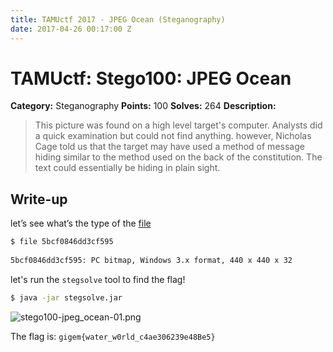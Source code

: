 ```yaml
---
title: TAMUctf 2017 - JPEG Ocean (Steganography)
date: 2017-04-26 00:17:00 Z
---
```


# TAMUctf: Stego100: JPEG Ocean

**Category:** Steganography
**Points:** 100
**Solves:** 264
**Description:**

> This picture was found on a high level target's computer. Analysts did a quick examination but could not find anything.
however, Nicholas Cage told us that the target may have used a method of message hiding similar to the method used on the back of the constitution.
The text could essentially be hiding in plain sight.

## Write-up

let’s see what’s the type of the [file](https://github.com/dbaser/ctfs/blob/master/TAMUctf-2017/stego100-jpeg_ocean/5bcf0846dd3cf595)

```bash
$ file 5bcf0846dd3cf595
    
5bcf0846dd3cf595: PC bitmap, Windows 3.x format, 440 x 440 x 32
```    

let's run the `stegsolve` tool to find the flag!

```bash
$ java -jar stegsolve.jar  
```

![stego100-jpeg_ocean-01.png](https://raw.githubusercontent.com/dbaser/ctfs/master/TAMUctf-2017/stego100-jpeg_ocean/stego100-jpeg_ocean-01.png)

The flag is: `gigem{water_w0rld_c4ae306239e48Be5}`